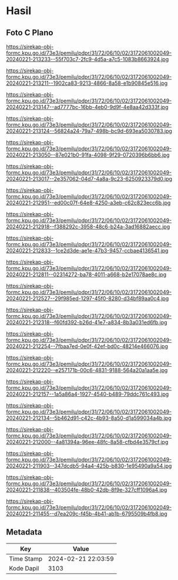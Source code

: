 # Hasil

## Foto C Plano

https://sirekap-obj-formc.kpu.go.id/73e3/pemilu/pdpr/31/72/06/10/02/3172061002049-20240221-213233--55f703c7-2fc9-4d5a-a7c5-1083b8663924.jpg

https://sirekap-obj-formc.kpu.go.id/73e3/pemilu/pdpr/31/72/06/10/02/3172061002049-20240221-213211--1902ca83-9213-4866-8a58-e1b90845e516.jpg

https://sirekap-obj-formc.kpu.go.id/73e3/pemilu/pdpr/31/72/06/10/02/3172061002049-20240221-213147--ad7777bc-16bb-4eb0-9d9f-4e8aa42d333f.jpg

https://sirekap-obj-formc.kpu.go.id/73e3/pemilu/pdpr/31/72/06/10/02/3172061002049-20240221-213124--56824a24-79a7-498b-bc9d-693ea5030783.jpg

https://sirekap-obj-formc.kpu.go.id/73e3/pemilu/pdpr/31/72/06/10/02/3172061002049-20240221-213050--87e021b0-91fa-4098-9f29-0720396b6bb6.jpg

https://sirekap-obj-formc.kpu.go.id/73e3/pemilu/pdpr/31/72/06/10/02/3172061002049-20240221-213017--2e357062-04d7-4a8a-9c23-6250923379d0.jpg

https://sirekap-obj-formc.kpu.go.id/73e3/pemilu/pdpr/31/72/06/10/02/3172061002049-20240221-212951--ed00c07f-64e8-4250-a3eb-c62c823ecc6b.jpg

https://sirekap-obj-formc.kpu.go.id/73e3/pemilu/pdpr/31/72/06/10/02/3172061002049-20240221-212918--f388292c-3958-48c6-b24a-3ad16882aecc.jpg

https://sirekap-obj-formc.kpu.go.id/73e3/pemilu/pdpr/31/72/06/10/02/3172061002049-20240221-212833--1ce2d3de-ae1e-47b3-9457-ccbae4136541.jpg

https://sirekap-obj-formc.kpu.go.id/73e3/pemilu/pdpr/31/72/06/10/02/3172061002049-20240221-212811--02314272-ba78-4011-a668-b2e17078ae8c.jpg

https://sirekap-obj-formc.kpu.go.id/73e3/pemilu/pdpr/31/72/06/10/02/3172061002049-20240221-212527--29f985ed-1297-45f0-8280-d34bf89aa0c4.jpg

https://sirekap-obj-formc.kpu.go.id/73e3/pemilu/pdpr/31/72/06/10/02/3172061002049-20240221-212318--f60fd392-b26d-41e7-a834-8b3a031ed6fb.jpg

https://sirekap-obj-formc.kpu.go.id/73e3/pemilu/pdpr/31/72/06/10/02/3172061002049-20240221-212254--7fbaa7ed-0e0f-42ef-bd0c-48214e466076.jpg

https://sirekap-obj-formc.kpu.go.id/73e3/pemilu/pdpr/31/72/06/10/02/3172061002049-20240221-212220--e257171b-00c6-4831-9188-564a20a1aa5e.jpg

https://sirekap-obj-formc.kpu.go.id/73e3/pemilu/pdpr/31/72/06/10/02/3172061002049-20240221-212157--1a5a86a4-1927-4540-b489-79ddc761c493.jpg

https://sirekap-obj-formc.kpu.go.id/73e3/pemilu/pdpr/31/72/06/10/02/3172061002049-20240221-212134--5b462d91-c42c-4b93-8a50-d1a599034a4b.jpg

https://sirekap-obj-formc.kpu.go.id/73e3/pemilu/pdpr/31/72/06/10/02/3172061002049-20240221-212000--4a81394a-96ee-48fc-8a58-cfbd4e3579cf.jpg

https://sirekap-obj-formc.kpu.go.id/73e3/pemilu/pdpr/31/72/06/10/02/3172061002049-20240221-211903--347dcdb5-94a4-425b-b830-1e95490a9a54.jpg

https://sirekap-obj-formc.kpu.go.id/73e3/pemilu/pdpr/31/72/06/10/02/3172061002049-20240221-211838--403504fe-48b0-42db-8f9e-327cff1096a4.jpg

https://sirekap-obj-formc.kpu.go.id/73e3/pemilu/pdpr/31/72/06/10/02/3172061002049-20240221-211455--d7ea209c-f45b-4b41-ab1b-6795509b4fb8.jpg


## Metadata

| Key        | Value               |
| ---------- | ------------------- |
| Time Stamp | 2024-02-21 22:03:59 |
| Kode Dapil | 3103                |



